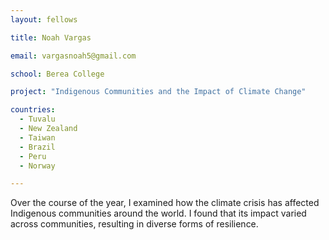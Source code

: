 ```yaml
---
layout: fellows

title: Noah Vargas

email: vargasnoah5@gmail.com

school: Berea College

project: "Indigenous Communities and the Impact of Climate Change"

countries:
  - Tuvalu
  - New Zealand
  - Taiwan
  - Brazil
  - Peru
  - Norway

---
```


Over the course of the year, I examined how the climate crisis has affected Indigenous communities around the world. I found that its impact varied across communities, resulting in diverse forms of resilience. 
